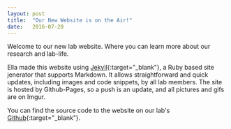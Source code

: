 ```yaml
---
layout: post
title:  "Our New Website is on the Air!"
date:   2016-07-20  
---
```


Welcome to our new lab website. Where you can learn more about our research and lab-life.

Ella made this website using [Jekyll](https://jekyllrb.com/){:target="_blank"}, a Ruby based site jenerator that supports Markdown. It allows straightforward and quick updates, including images and code snippets, by all lab members. The site is hosted by Github-Pages, so a push is an update, and all pictures and gifs are on Imgur. 

You can find the source code to the website on our lab's [Github](https://github.com/PreibischLab){:target="_blank"}.

